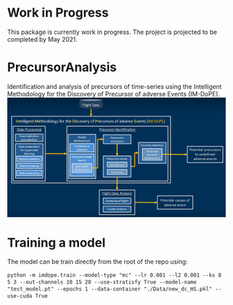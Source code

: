 # Work in Progress
This package is currently work in progress. The project is projected to be completed by May 2021. 

# PrecursorAnalysis
Identification and analysis of precursors of time-series using the Intelligent Methodology for the Discovery of Precursor of adverse Events (IM-DoPE). 
![IM-DoPE](img/IMDOPE.jpg)

# Training a model
The model can be train directly from the root of the repo using:
```
python -m imdope.train --model-type "mc" --lr 0.001 --l2 0.001 --ks 8 5 3 --out-channels 10 15 20 --use-stratisfy True --model-name "test_model.pt" --epochs 1 --data-container "./Data/new_dc_HS.pkl" --use-cuda True
```

